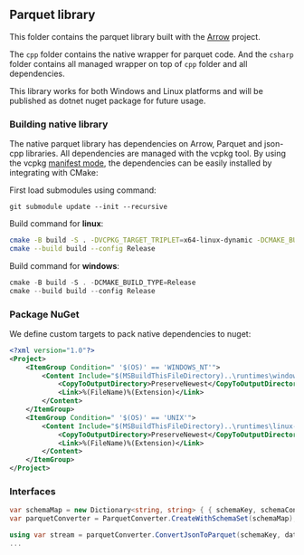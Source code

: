 ## Parquet library
This folder contains the parquet library built with the [Arrow](https://github.com/apache/arrow) project.

The `cpp` folder contains the native wrapper for parquet code. And the `csharp` folder contains all managed wrapper on top of `cpp` folder and all dependencies.

This library works for both Windows and Linux platforms and will be published as dotnet nuget package for future usage.

### Building native library
The native parquet library has dependencies on Arrow, Parquet and json-cpp libraries. All dependencies are managed with the vcpkg tool.
By using the vcpkg [manifest mode](https://vcpkg.readthedocs.io/en/latest/users/manifests/), the dependencies can be easily installed by integrating with CMake:

First load submodules using command:

```
git submodule update --init --recursive
```

Build command for **linux**:
```bash
cmake -B build -S . -DVCPKG_TARGET_TRIPLET=x64-linux-dynamic -DCMAKE_BUILD_TYPE=Release
cmake --build build --config Release
```

Build command for **windows**:
```powershell
cmake -B build -S . -DCMAKE_BUILD_TYPE=Release
cmake --build build --config Release
```

### Package NuGet
We define custom targets to pack native dependencies to nuget:
```xml
<?xml version="1.0"?>
<Project>
    <ItemGroup Condition=" '$(OS)' == 'WINDOWS_NT'">
        <Content Include="$(MSBuildThisFileDirectory)..\runtimes\windows-x64\*.dll">
            <CopyToOutputDirectory>PreserveNewest</CopyToOutputDirectory>
            <Link>%(FileName)%(Extension)</Link>
        </Content>
    </ItemGroup>
    <ItemGroup Condition=" '$(OS)' == 'UNIX'">
        <Content Include="$(MSBuildThisFileDirectory)..\runtimes\linux-x64\*">
            <CopyToOutputDirectory>PreserveNewest</CopyToOutputDirectory>
            <Link>%(FileName)%(Extension)</Link>
        </Content>
    </ItemGroup>
</Project>

```

### Interfaces
```csharp
var schemaMap = new Dictionary<string, string> { { schemaKey, schemaContent } };
var parquetConverter = ParquetConverter.CreateWithSchemaSet(schemaMap);

using var stream = parquetConverter.ConvertJsonToParquet(schemaKey, data);
...
```
